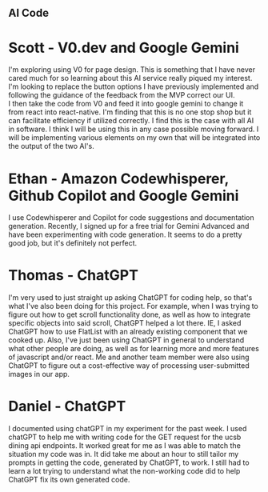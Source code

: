 ## AI Code

# Scott - V0.dev and Google Gemini
I'm exploring using V0 for page design. This is something that I have never cared much for so learning about this AI service really piqued my interest. I'm looking to replace the button options I have previously implemented and following the guidance of the feedback from the MVP correct our UI.  
I then take the code from V0 and feed it into google gemini to change it from react into react-native.
I'm finding that this is no one stop shop but it can facilitate efficiency if utilized correctly. I find this is the case with all AI in software. 
I think I will be using this in any case possible moving forward. 
I will be implementing various elements on my own that will be integrated into the output of the two AI's. 

# Ethan - Amazon Codewhisperer, Github Copilot and Google Gemini
I use Codewhisperer and Copilot for code suggestions and documentation generation.
Recently, I signed up for a free trial for Gemini Advanced and have been experimenting with code generation.
It seems to do a pretty good job, but it's definitely not perfect.

# Thomas - ChatGPT
I'm very used to just straight up asking ChatGPT for coding help, so that's what I've also been doing for this project. For example, when I was trying to figure out how to get scroll functionality done, as well as how to integrate specific objects into said scroll, ChatGPT helped a lot there. IE, I asked ChatGPT how to use FlatList with an already existing component that we cooked up. Also, I've just been using ChatGPT in general to understand what other people are doing, as well as for learning more and more features of javascript and/or react. Me and another team member were also using ChatGPT to figure out a cost-effective way of processing user-submitted images in our app.

# Daniel - ChatGPT
I documented using chatGPT in my experiment for the past week. I used chatGPT to help me with writing code for the GET request for the ucsb dining api endpoints. It worked great for me as I was able to match the situation my code was in. It did take me about an hour to still tailor my prompts in getting the code, generated by ChatGPT, to work. I still had to learn a lot trying to understand what the non-working code did to help ChatGPT fix its own generated code.

